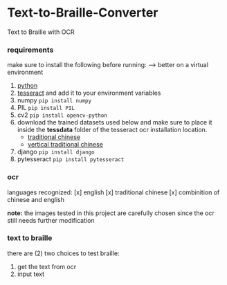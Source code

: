 # Text-to-Braille-Converter
Text to Braille with OCR 

### requirements
make sure to install the following before running: --> better on a virtual environment
1. [python](https://www.python.org/downloads/windows/)
2. [tesseract](https://github.com/UB-Mannheim/tesseract/wiki) and add it to your environment variables
3. numpy ```pip install numpy```
4. PIL ```pip install PIL```
5. cv2 ```pip install opencv-python```
6. download the trained datasets used below and make sure to place it inside the **tessdata** folder of the tesseract ocr installation location.
    - [traditional chinese](https://github.com/tesseract-ocr/tessdata/blob/main/chi_tra.traineddata)
    - [vertical traditional chinese](https://github.com/tesseract-ocr/tessdata/blob/main/chi_tra_vert.traineddata)
7. django ```pip install django```
7. pytesseract ```pip install pytesseract```

### ocr
languages recognized:
[x] english
[x] traditional chinese 
[x] combinition of chinese and english

**note:** the images tested in this project are carefully chosen since the ocr still needs further modification

### text to braille
there are (2) two choices to test braille:
1. get the text from ocr
2. input text
